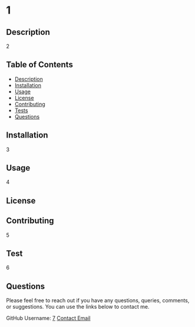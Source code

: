 

# 1

## Description

2

## Table of Contents

- [Description](#Description)
- [Installation](#Installation)
- [Usage](#Usage)
- [License](#License)
- [Contributing](#Contributing)
- [Tests](#Tests)
- [Questions](#Questions)  


## Installation

3

## Usage

4

## License



## Contributing

5

## Test

6

## Questions

Please feel free to reach out if you have any questions, queries, comments, or suggestions. You can use the links below to contact me.

GitHub Username: [7](8)
[Contact Email](9)